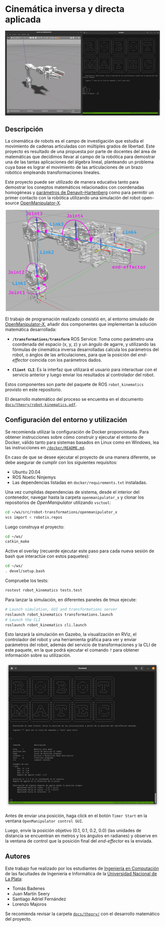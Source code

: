 # Cinemática inversa y directa aplicada

<p align="center">
  <img src="docs/demo.gif" />
</p>

## Descripción

La cinemática de robots es el campo de investigación que estudia el movimiento de cadenas
articuladas con múltiples grados de libertad. Este proyecto es resultado de una propuesta
por parte de docentes del área de matemáticas que decidimos llevar al campo de la robótica
para demostrar una de las tantas aplicaciones del álgebra lineal, planteando un problema
cuya base es lograr el movimiento de las articulaciones de un brazo robótico empleando
transformaciones lineales.

Este proyecto puede ser utilizado de manera educativa tanto para demostrar los coneptos
matemáticos relacionados con coordenadas homogéneas y [parámetros de Denavit–Hartenberg](https://en.wikipedia.org/wiki/Denavit%E2%80%93Hartenberg_parameters)
como para permitir un primer contacto con la robótica utilizando una simulación del robot
open-source [OpenManipulator-X](https://emanual.robotis.com/docs/en/platform/openmanipulator_x/overview/).

<p align="center">
  <img src="docs/diagram_annotated.png" width="500" />
</p>

El trabajo de programación realizado consistió en, al entorno simulado de [OpenManipulator-X](https://emanual.robotis.com/docs/en/platform/openmanipulator_x/overview/),
añadir dos componentes que implementan la solución matemática desarrollada:

- **`/transformations/transform`** ROS Service: Toma como parámetro una coordenada del
  espacio (x, y, z) y un ángulo de agarre, y utilizando las fórmulas de cinemática inversa
  desarrolladas calcula los parámetros del robot, o ánglos de las articulaciones, para que
  la posición del _end-effector_ coincida con los parámetros dados.

- **`Client CLI`**: Es la interfaz que utilizará el usuario para interactuar con el servicio
  anterior y luego enviar los resultados al controlador del robot.

Estos componentes son parte del paquete de ROS `robot_kinematics` provisto en este repositorio.

El desarrollo matemático del proceso se encuentra en el documento [`docs/theory/robot-kinematics.pdf`](https://github.com/b-Tomas/robot-kinematics/blob/main/docs/theory/robot-kinematics.pdf).

## Configuración del entorno y utilización

Se recomienda utilizar la configuración de Docker proporcionada. Para obtener instrucciones sobre cómo construir y ejecutar el entorno de Docker, válido tanto para sistemas basados en Linux como en Windows, lea las instrucciones en [`/docker/README.md`](https://github.com/b-Tomas/robot-kinematics/blob/main/docker/README.md).

En caso de que se desee ejecutar el proyecto de una manera diferente, se debe asegurar de cumplir con los siguientes requisitos:
* Ubuntu 20.04
* ROS Noetic Ninjemys
* Las dependencias listadas en `docker/requirements.txt` instaladas.

Una vez cumplidas dependencias de sistema, desde el interior del contenedor, navegar hasta la carpeta `openmanipulator_x` y clonar los repositorios de _OpenManipulator_ utilizando `vsctool`:

```sh
cd ~/ws/src/robot-transformations/openmanipulator_x
vcs import < robotis.repos
```

Luego construya el proyecto:

```sh
cd ~/ws/
catkin_make
```

Active el overlay (recuerde ejecutar este paso para cada nueva sesión de bash que interactúe con estos paquetes):

```sh
cd ~/ws/
. devel/setup.bash
```

Compruebe los tests:

```sh
rostest robot_kinematics tests.test
```

Para lanzar la simulación, en diferentes paneles de tmux ejecute:

```sh
# Launch simulation, GUI and transformations server
roslaunch robot_kinematics transformations.launch
# Launch the CLI
roslaunch robot_kinematics cli.launch
```

Esto lanzará la simulación en Gazebo, la visualización en RViz, el controlador del robot y una
herramienta gráfica para ver y enviar parámetros del robot, además del servicio de transformaciones
y la CLI de este paquete, en la que podrá ejecutar el comando `?` para obtener información sobre su
utilización.

<p align="center">
  <img src="docs/cli.png" />
</p>

Antes de enviar una posición, haga click en el botón `Timer Start` en la ventana
`OpenManipulator control GUI`.

Luego, envíe la posición objetivo (0.1, 0.1, 0.2, 0.0) (las unidades de distancia se encuentran en
metros y los ángulos en radianes) y observe en la ventana de control que la posición final del
_end-effector_ es la enviada.

## Autores

Este trabajo fue realizado por los estudiantes de [Ingeniería en Computación](https://ic.info.unlp.edu.ar/)
de las facultades de Ingeniería e Informática de la [Universidad Nacional de La Plata](https://unlp.edu.ar):

- Tomás Badenes
- Juan Martín Seery
- Santiago Adriel Fernández
- Lorenzo Majoros

Se recomienda revisar la carpeta [`docs/theory/`](https://github.com/b-Tomas/robot-kinematics/tree/main/docs/theory) con el desarrollo matemático del proyecto.
